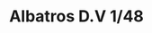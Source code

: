 ---
title: "Albatros D.V  1/48"
price: 2750.00 
desc: "PROFIPACK, Albatros D.V  1/48, razmera: 1/48"
img_path: "/assets/img/8113.jpg"
brand: AMMO
available: true
special_offer: false
new: false
soon: false
cat: "Plasticne-Makete"
subcat: "PM-EDUARD"
subsubcat: ""
sifra: "8113"
---